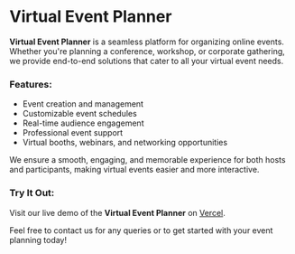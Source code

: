 # Virtual Event Planner

**Virtual Event Planner** is a seamless platform for organizing online events. Whether you're planning a conference, workshop, or corporate gathering, we provide end-to-end solutions that cater to all your virtual event needs. 

### Features:
- Event creation and management
- Customizable event schedules
- Real-time audience engagement
- Professional event support
- Virtual booths, webinars, and networking opportunities

We ensure a smooth, engaging, and memorable experience for both hosts and participants, making virtual events easier and more interactive.

### Try It Out:
Visit our live demo of the **Virtual Event Planner** on [Vercel](https://event-planner-kwhb8diod-mrudulas-projects-5255f6e0.vercel.app/).

Feel free to contact us for any queries or to get started with your event planning today!

